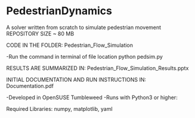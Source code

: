 # PedestrianDynamics
A solver written from scratch to simulate pedestrian movement
REPOSITORY SIZE ~ 80 MB

CODE IN THE FOLDER:
	Pedestrian_Flow_Simulation

-Run the command in terminal of file location
	python pedsim.py


RESULTS ARE SUMMARIZED IN:
	Pedestrian_Flow_Simulation_Results.pptx

INITIAL DOCUMENTATION AND RUN INSTRUCTIONS IN: 
	Documentation.pdf

-Developed in OpenSUSE Tumbleweed
-Runs with Python3 or higher:

Required Libraries:
numpy, matplotlib, yaml


